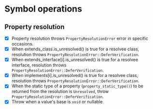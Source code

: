 # Symbol operations

## Property resolution

* [x] Property resolution throws `PropertyResolutionError` error in specific occasions.
* [x] When extends_class.is_unresolved() is true for a resolvee class, resolution throws `PropertyResolutionError::DeferVerification`.
* [x] When extends_interface[i].is_unresolved() is true for a resolvee interface, resolution throws `PropertyResolutionError::DeferVerification`.
* [x] When implements[i].is_unresolved() is true for a resolvee class, resolution throws `PropertyResolutionError::DeferVerification`.
* [x] When the static type of a property (`property_static_type()`) to be returned from the resolution is `Unresolved`, throw `PropertyResolutionError::DeferVerification`.
* [x] Throw when a value's base is `void` or nullable